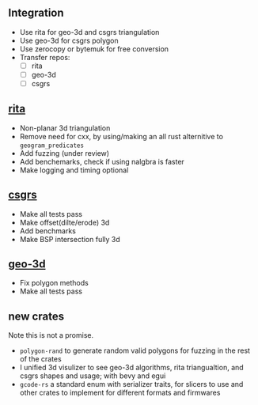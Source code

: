 ## Integration
- Use rita for geo-3d and csgrs triangulation
- Use geo-3d for csgrs polygon
- Use zerocopy or bytemuk for free conversion
- Transfer repos:
  - [ ] rita
  - [ ] geo-3d
  - [ ] csgrs

## [rita](https://github.com/glennDittmann/rita)
- Non-planar 3d triangulation
- Remove need for cxx, by using/making an all rust alternitive to `geogram_predicates`
- Add fuzzing (under review)
- Add benchemarks, check if using nalgbra is faster
- Make logging and timing optional

## [csgrs](https://github.com/timschmidt/csgrs)
- Make all tests pass
- Make offset(dilte/erode) 3d
- Add benchmarks
- Make BSP intersection fully 3d

## [geo-3d](https://github.com/TimTheBig/geo-3d)
- Fix polygon methods
- Make all tests pass

## new crates
Note this is not a promise.
- `polygon-rand` to generate random valid polygons for fuzzing in the rest of the crates
- I unified 3d visulizer to see geo-3d algorithms, rita triangualtion, and csgrs shapes and usage; with bevy and egui
- `gcode-rs` a standard enum with serializer traits, for slicers to use and other crates to implement for different formats and firmwares
